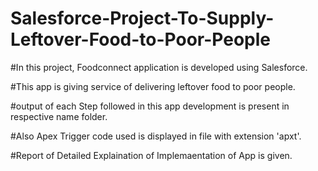 # Salesforce-Project-To-Supply-Leftover-Food-to-Poor-People

#In this project, Foodconnect application is developed using Salesforce.

#This app is giving service of delivering leftover food to poor people.

#output of each Step followed in this app development is present in respective name folder. 

#Also Apex Trigger code used is displayed in file with extension 'apxt'.

#Report of Detailed Explaination of Implemaentation of App is given.
